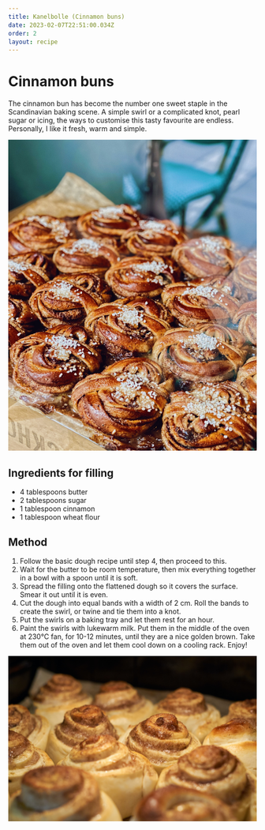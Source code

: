 ```yaml
---
title: Kanelbolle (Cinnamon buns)
date: 2023-02-07T22:51:00.034Z
order: 2
layout: recipe
---
```

# Cinnamon buns

The cinnamon bun has become the number one sweet staple in the Scandinavian baking scene. A simple swirl or a complicated knot, pearl sugar or icing, the ways to customise this tasty favourite are endless. Personally, I like it fresh, warm and simple. 

![](../uploads/oscar-nord-zoliwdyxxdg-unsplash.jpg)

## **Ingredients for filling**

* 4 tablespoons butter 
* 2 tablespoons sugar
* 1 tablespoon cinnamon
* 1 tablespoon wheat flour

## Method

1. Follow the basic dough recipe until step 4, then proceed to this.
2. Wait for the butter to be room temperature, then mix everything together in a bowl with a spoon until it is soft. 
3. Spread the filling onto the flattened dough so it covers the surface. Smear it out until it is even. 
4. Cut the dough into equal bands with a width of 2 cm. Roll the bands to create the swirl, or twine and tie them into a knot.
5. Put the swirls on a baking tray and let them rest for an hour.
6. Paint the swirls with lukewarm milk. Put them in the middle of the oven at 230℃ fan, for 10-12 minutes, until they are a nice golden brown. Take them out of the oven and let them cool down on a cooling rack. Enjoy!

![](../uploads/david-kohler-splakv3msa4-unsplash.jpg)